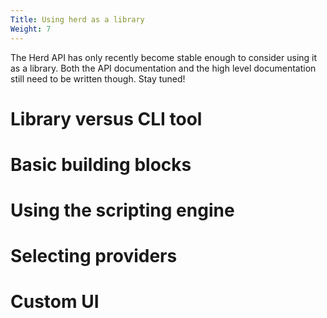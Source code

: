 ```yaml
---
Title: Using herd as a library
Weight: 7
---
```


The Herd API has only recently become stable enough to consider using it as a library. Both the API
documentation and the high level documentation still need to be written though. Stay tuned!

# Library versus CLI tool
# Basic building blocks
# Using the scripting engine
# Selecting providers
# Custom UI

